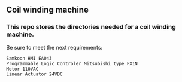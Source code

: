 ## Coil winding machine

### This repo stores the directories needed for a coil winding machine.   

Be sure to meet the next requirements: 
```
Samkoon HMI EA043
Programmable Logic Controler Mitsubishi type FX1N
Motor 110VAC
Linear Actuator 24VDC
```
